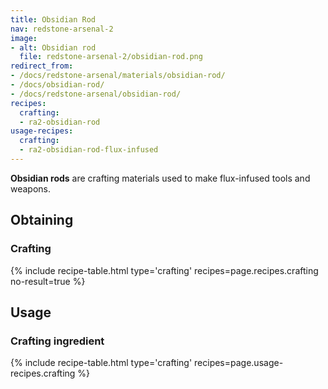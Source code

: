 ```yaml
---
title: Obsidian Rod
nav: redstone-arsenal-2
image:
- alt: Obsidian rod
  file: redstone-arsenal-2/obsidian-rod.png
redirect_from:
- /docs/redstone-arsenal/materials/obsidian-rod/
- /docs/obsidian-rod/
- /docs/redstone-arsenal/obsidian-rod/
recipes:
  crafting:
  - ra2-obsidian-rod
usage-recipes:
  crafting:
  - ra2-obsidian-rod-flux-infused
---
```


**Obsidian rods** are crafting materials used to make flux-infused tools and
weapons.


Obtaining
---------

### Crafting
{% include recipe-table.html type='crafting' recipes=page.recipes.crafting no-result=true %}


Usage
-----

### Crafting ingredient
{% include recipe-table.html type='crafting' recipes=page.usage-recipes.crafting %}
